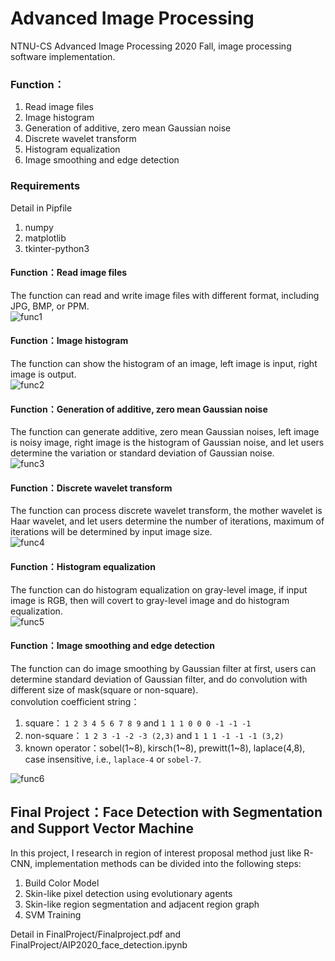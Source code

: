 # Advanced Image Processing
NTNU-CS Advanced Image Processing 2020 Fall, image processing software implementation.

### Function：
1. Read image files
2. Image histogram
3. Generation of additive, zero mean Gaussian noise
4. Discrete wavelet transform
5. Histogram equalization
6. Image smoothing and edge detection

### Requirements
Detail in Pipfile
1. numpy
2. matplotlib
3. tkinter-python3

#### Function：Read image files
The function can read and write image files with different format, including JPG, BMP, or PPM.  
![func1](https://github.com/Shuntw6096/AIP2020/blob/main/img/func1.jpg)

#### Function：Image histogram
The function can show the histogram of an image, left image is input, right image is output.  
![func2](https://github.com/Shuntw6096/AIP2020/blob/main/img/func2.jpg)

#### Function：Generation of additive, zero mean Gaussian noise
The function can generate additive, zero mean Gaussian noises, left image is noisy image, right image is the histogram of Gaussian noise, and let users determine the variation or standard deviation of Gaussian noise.  
![func3](https://github.com/Shuntw6096/AIP2020/blob/main/img/func3.jpg)

#### Function：Discrete wavelet transform
The function can process discrete wavelet transform, the mother wavelet is Haar wavelet, and let users determine the number of iterations, maximum of iterations will be determined by input image size.  
![func4](https://github.com/Shuntw6096/AIP2020/blob/main/img/func4.jpg)

#### Function：Histogram equalization
The function can do histogram equalization on gray-level image, if input image is RGB, then will covert to gray-level image and do histogram equalization.  
![func5](https://github.com/Shuntw6096/AIP2020/blob/main/img/func5.jpg)

#### Function：Image smoothing and edge detection
The function can do image smoothing by Gaussian filter at first, users can determine standard deviation of Gaussian filter, and do convolution with different size of mask(square or non-square).  
convolution coefficient string：
1. square： `1 2 3 4 5 6 7 8 9` and `1 1 1 0 0 0 -1 -1 -1`
2. non-square： `1 2 3 -1 -2 -3 (2,3)` and `1 1 1 -1 -1 -1 (3,2)`
3. known operator：sobel(1\~8), kirsch(1\~8), prewitt(1\~8), laplace(4,8), case insensitive, i.e., `laplace-4` or `sobel-7`.
  
![func6](https://github.com/Shuntw6096/AIP2020/blob/main/img/func6.jpg)

## Final Project：Face Detection with Segmentation and Support Vector Machine
In this project, I research in region of interest proposal method just like R-CNN, implementation
methods can be divided into the following steps:
1. Build Color Model
2. Skin-like pixel detection using evolutionary agents
3. Skin-like region segmentation and adjacent region graph
4. SVM Training

Detail in FinalProject/Finalproject.pdf and FinalProject/AIP2020_face_detection.ipynb
